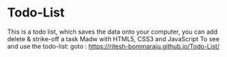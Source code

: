 # Todo-List
This is a todo list, which saves the data onto your computer, you can add delete & strike-off a task
Madw with HTML5, CSS3 and JavaScript 
To see and use the todo-list:
goto : https://ritesh-bommaraju.github.io/Todo-List/
